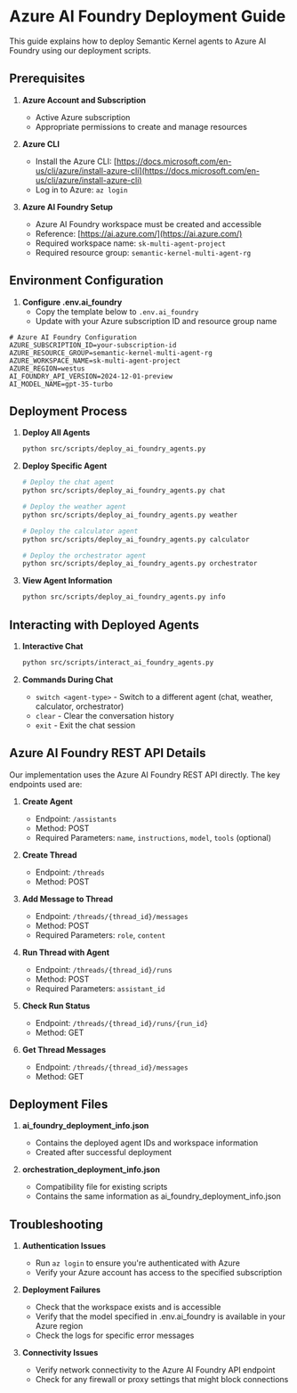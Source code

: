 # Azure AI Foundry Deployment Guide

This guide explains how to deploy Semantic Kernel agents to Azure AI Foundry using our deployment scripts.

## Prerequisites

1. **Azure Account and Subscription**
   - Active Azure subscription
   - Appropriate permissions to create and manage resources

2. **Azure CLI**
   - Install the Azure CLI: [https://docs.microsoft.com/en-us/cli/azure/install-azure-cli](https://docs.microsoft.com/en-us/cli/azure/install-azure-cli)
   - Log in to Azure: `az login`

3. **Azure AI Foundry Setup**
   - Azure AI Foundry workspace must be created and accessible
   - Reference: [https://ai.azure.com/](https://ai.azure.com/)
   - Required workspace name: `sk-multi-agent-project`
   - Required resource group: `semantic-kernel-multi-agent-rg`

## Environment Configuration

1. **Configure .env.ai_foundry**
   - Copy the template below to `.env.ai_foundry`
   - Update with your Azure subscription ID and resource group name

```
# Azure AI Foundry Configuration
AZURE_SUBSCRIPTION_ID=your-subscription-id
AZURE_RESOURCE_GROUP=semantic-kernel-multi-agent-rg
AZURE_WORKSPACE_NAME=sk-multi-agent-project
AZURE_REGION=westus
AI_FOUNDRY_API_VERSION=2024-12-01-preview
AI_MODEL_NAME=gpt-35-turbo
```

## Deployment Process

1. **Deploy All Agents**
   ```bash
   python src/scripts/deploy_ai_foundry_agents.py
   ```

2. **Deploy Specific Agent**
   ```bash
   # Deploy the chat agent
   python src/scripts/deploy_ai_foundry_agents.py chat

   # Deploy the weather agent
   python src/scripts/deploy_ai_foundry_agents.py weather

   # Deploy the calculator agent
   python src/scripts/deploy_ai_foundry_agents.py calculator

   # Deploy the orchestrator agent
   python src/scripts/deploy_ai_foundry_agents.py orchestrator
   ```

3. **View Agent Information**
   ```bash
   python src/scripts/deploy_ai_foundry_agents.py info
   ```

## Interacting with Deployed Agents

1. **Interactive Chat**
   ```bash
   python src/scripts/interact_ai_foundry_agents.py
   ```

2. **Commands During Chat**
   - `switch <agent-type>` - Switch to a different agent (chat, weather, calculator, orchestrator)
   - `clear` - Clear the conversation history
   - `exit` - Exit the chat session

## Azure AI Foundry REST API Details

Our implementation uses the Azure AI Foundry REST API directly. The key endpoints used are:

1. **Create Agent**
   - Endpoint: `/assistants`
   - Method: POST
   - Required Parameters: `name`, `instructions`, `model`, `tools` (optional)

2. **Create Thread**
   - Endpoint: `/threads`
   - Method: POST

3. **Add Message to Thread**
   - Endpoint: `/threads/{thread_id}/messages`
   - Method: POST
   - Required Parameters: `role`, `content`

4. **Run Thread with Agent**
   - Endpoint: `/threads/{thread_id}/runs`
   - Method: POST
   - Required Parameters: `assistant_id`

5. **Check Run Status**
   - Endpoint: `/threads/{thread_id}/runs/{run_id}`
   - Method: GET

6. **Get Thread Messages**
   - Endpoint: `/threads/{thread_id}/messages`
   - Method: GET

## Deployment Files

1. **ai_foundry_deployment_info.json**
   - Contains the deployed agent IDs and workspace information
   - Created after successful deployment

2. **orchestration_deployment_info.json**
   - Compatibility file for existing scripts
   - Contains the same information as ai_foundry_deployment_info.json

## Troubleshooting

1. **Authentication Issues**
   - Run `az login` to ensure you're authenticated with Azure
   - Verify your Azure account has access to the specified subscription

2. **Deployment Failures**
   - Check that the workspace exists and is accessible
   - Verify that the model specified in .env.ai_foundry is available in your Azure region
   - Check the logs for specific error messages

3. **Connectivity Issues**
   - Verify network connectivity to the Azure AI Foundry API endpoint
   - Check for any firewall or proxy settings that might block connections